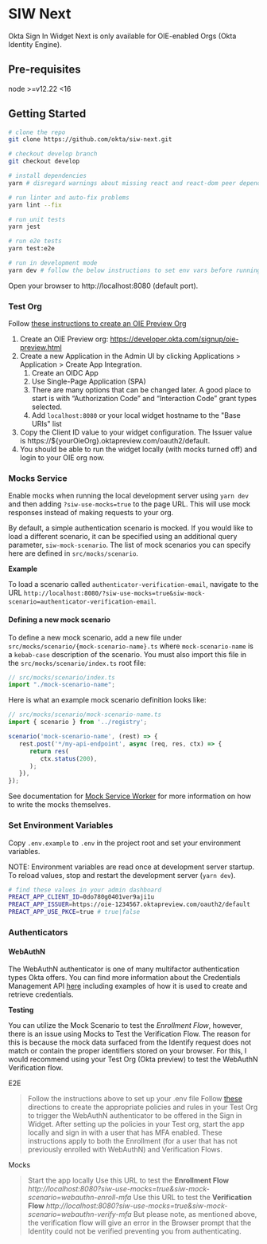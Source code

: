 # SIW Next

Okta Sign In Widget Next is only available for OIE-enabled Orgs (Okta Identity Engine).

## Pre-requisites

node >=v12.22 <16

## Getting Started

```sh
# clone the repo
git clone https://github.com/okta/siw-next.git

# checkout develop branch
git checkout develop

# install dependencies
yarn # disregard warnings about missing react and react-dom peer dependencies

# run linter and auto-fix problems
yarn lint --fix

# run unit tests
yarn jest

# run e2e tests
yarn test:e2e

# run in development mode
yarn dev # follow the below instructions to set env vars before running the development server
```

Open your browser to http://localhost:8080 (default port).

### Test Org

Follow [these instructions to create an OIE Preview Org](https://oktawiki.atlassian.net/l/c/C6XKAt7g)

1. Create an OIE Preview org: <https://developer.okta.com/signup/oie-preview.html>
2. Create a new Application in the Admin UI by clicking Applications > Application > Create App Integration.
   1. Create an OIDC App
   2. Use Single-Page Application (SPA)
   3. There are many options that can be changed later. A good place to start is with “Authorization Code” and “Interaction Code” grant types selected.
   4. Add `localhost:8080` or your local widget hostname to the "Base URIs" list
3. Copy the Client ID value to your widget configuration. The Issuer value is https://${yourOieOrg}.oktapreview.com/oauth2/default.
4. You should be able to run the widget locally (with mocks turned off) and login to your OIE org now.

### Mocks Service

Enable mocks when running the local development server using `yarn dev` and then adding `?siw-use-mocks=true` to the page URL. This will use mock responses instead of making requests to your org.

By default, a simple authentication scenario is mocked. If you would like to load a different scenario, it can be specified using an additional query parameter, `siw-mock-scenario`. The list of mock scenarios you can specify here are defined in `src/mocks/scenario`.

**Example**

To load a scenario called `authenticator-verification-email`, navigate to the URL `http://localhost:8080/?siw-use-mocks=true&siw-mock-scenario=authenticator-verification-email`.

#### Defining a new mock scenario

To define a new mock scenario, add a new file under `src/mocks/scenario/{mock-scenario-name}.ts` where `mock-scenario-name` is a `kebab-case` description of the scenario. You must also import this file in the `src/mocks/scenario/index.ts` root file:

```ts
// src/mocks/scenario/index.ts
import "./mock-scenario-name";
```

Here is what an example mock scenario definition looks like:

```ts
// src/mocks/scenario/mock-scenario-name.ts
import { scenario } from '../registry';

scenario('mock-scenario-name', (rest) => {
   rest.post('*/my-api-endpoint', async (req, res, ctx) => {
      return res(
         ctx.status(200),
      );
   }),
});
```

See documentation for [Mock Service Worker](https://mswjs.io/docs/) for more information on how to write the mocks themselves.

### Set Environment Variables

Copy `.env.example` to `.env` in the project root and set your environment variables.

NOTE: Environment variables are read once at development server startup. To reload values, stop and restart the development server (`yarn dev`).

```sh
# find these values in your admin dashboard
PREACT_APP_CLIENT_ID=0do780g0401ver9aji1u
PREACT_APP_ISSUER=https://oie-1234567.oktapreview.com/oauth2/default
PREACT_APP_USE_PKCE=true # true|false
```

### Authenticators

#### WebAuthN

The WebAuthN authenticator is one of many multifactor authentication types Okta offers. You can find more information about the Credentials Management API [here](https://medium.com/webauthnworks/introduction-to-webauthn-api-5fd1fb46c285) including examples of how it is used to create and retrieve credentials.

**Testing**

You can utilize the Mock Scenario to test the _Enrollment Flow_, however, there is an issue using Mocks to Test the Verification Flow. The reason for this is because the mock data surfaced from the Identify request does not match or contain the proper identifiers stored on your browser. For this, I would recommend using your Test Org (Okta preview) to test the WebAuthN Verification flow.

E2E

> Follow the instructions above to set up your .env file
> Follow [these](https://oktawiki.atlassian.net/wiki/spaces/eng/pages/2442758711/IDX+SDK+-+WebAuthn+Manual+Test+Plan) directions to create the appropriate policies and rules in your Test Org to trigger the WebAuthN authenticator to be offered in the Sign in Widget.
> After setting up the policies in your Test org, start the app locally and sign in with a user that has MFA enabled.
> These instructions apply to both the Enrollment (for a user that has not previously enrolled with WebAuthN) and Verification Flows.

Mocks

> Start the app locally
> Use this URL to test the **Enrollment Flow** _http://localhost:8080?siw-use-mocks=true&siw-mock-scenario=webauthn-enroll-mfa_
> Use this URL to test the **Verification Flow** _http://localhost:8080?siw-use-mocks=true&siw-mock-scenario=webauthn-verify-mfa_ But please note, as mentioned above, the verification flow will give an error in the Browser prompt that the Identity could not be verified preventing you from authenticating.
